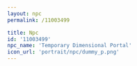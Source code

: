 ```yaml
---
layout: npc
permalink: /11003499

title: Npc
id: '11003499'
npc_name: 'Temporary Dimensional Portal'
icon_url: 'portrait/npc/dummy_p.png'
---
```

